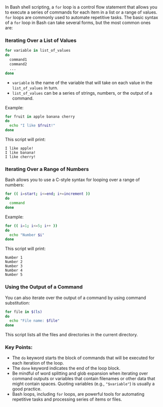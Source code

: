 In Bash shell scripting, a `for` loop is a control flow statement that allows you to execute a series of commands for each item in a list or a range of values. `for` loops are commonly used to automate repetitive tasks. The basic syntax of a `for` loop in Bash can take several forms, but the most common ones are:

### Iterating Over a List of Values

```bash
for variable in list_of_values
do
  command1
  command2
  ...
done
```

- `variable` is the name of the variable that will take on each value in the `list_of_values` in turn.
- `list_of_values` can be a series of strings, numbers, or the output of a command.

Example:

```bash
for fruit in apple banana cherry
do
  echo "I like $fruit!"
done
```

This script will print:

```
I like apple!
I like banana!
I like cherry!
```

### Iterating Over a Range of Numbers

Bash allows you to use a C-style syntax for looping over a range of numbers:

```bash
for (( i=start; i<=end; i+=increment ))
do
  command
done
```

Example:

```bash
for (( i=1; i<=5; i++ ))
do
  echo "Number $i"
done
```

This script will print:

```
Number 1
Number 2
Number 3
Number 4
Number 5
```

### Using the Output of a Command

You can also iterate over the output of a command by using command substitution:

```bash
for file in $(ls)
do
  echo "File name: $file"
done
```

This script lists all the files and directories in the current directory.

### Key Points:

- The `do` keyword starts the block of commands that will be executed for each iteration of the loop.
- The `done` keyword indicates the end of the loop block.
- Be mindful of word splitting and glob expansion when iterating over command outputs or variables that contain filenames or other data that might contain spaces. Quoting variables (e.g., `"$variable"`) is usually a good practice.
- Bash loops, including `for` loops, are powerful tools for automating repetitive tasks and processing series of items or files.